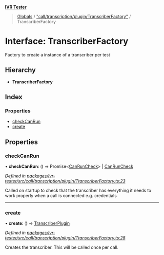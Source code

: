 **[IVR Tester](../README.md)**

> [Globals](../README.md) / ["call/transcription/plugin/TranscriberFactory"](../modules/_call_transcription_plugin_transcriberfactory_.md) / TranscriberFactory

# Interface: TranscriberFactory

Factory to create a instance of a transcriber per test

## Hierarchy

* **TranscriberFactory**

## Index

### Properties

* [checkCanRun](_call_transcription_plugin_transcriberfactory_.transcriberfactory.md#checkcanrun)
* [create](_call_transcription_plugin_transcriberfactory_.transcriberfactory.md#create)

## Properties

### checkCanRun

•  **checkCanRun**: () => Promise\<[CanRunCheck](../modules/_call_transcription_plugin_transcriberfactory_.md#canruncheck)> \| [CanRunCheck](../modules/_call_transcription_plugin_transcriberfactory_.md#canruncheck)

*Defined in [packages/ivr-tester/src/call/transcription/plugin/TranscriberFactory.ts:23](https://github.com/SketchingDev/ivr-tester/blob/8e8019a/packages/ivr-tester/src/call/transcription/plugin/TranscriberFactory.ts#L23)*

Called on startup to check that the transcriber has
everything it needs to work properly when a call is connected
e.g. credentials

___

### create

•  **create**: () => [TranscriberPlugin](_call_transcription_plugin_transcriberplugin_.transcriberplugin.md)

*Defined in [packages/ivr-tester/src/call/transcription/plugin/TranscriberFactory.ts:28](https://github.com/SketchingDev/ivr-tester/blob/8e8019a/packages/ivr-tester/src/call/transcription/plugin/TranscriberFactory.ts#L28)*

Creates the transcriber. This will be called once per call.
